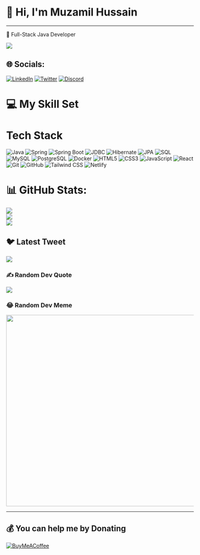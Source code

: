 <h1>👋 Hi, I'm Muzamil Hussain</h1>
  <hr>

🌱 Full-Stack Java Developer<br> 

[![](https://visitcount.itsvg.in/api?id=muzamil-mia&icon=0&color=12)](https://visitcount.itsvg.in)

## 🌐 Socials:
[![LinkedIn](https://img.shields.io/badge/LinkedIn-%230077B5.svg?logo=linkedin&logoColor=white)](https://linkedin.com/in/muzamilhussain098)
[![Twitter](https://img.shields.io/badge/Twitter-%231DA1F2.svg?logo=Twitter&logoColor=white)](https://twitter.com/@muzamilmia) 
[![Discord](https://img.shields.io/badge/Discord-%237289DA.svg?logo=discord&logoColor=white)](https://discord.com/MuzamilHussain#7704) 

# 💻 My Skill Set
# Tech Stack
![Java](https://img.shields.io/badge/Java-%23ED8B00.svg?style=for-the-badge&logo=java&logoColor=white)
![Spring](https://img.shields.io/badge/Spring-%236DB33F.svg?style=for-the-badge&logo=spring&logoColor=white)
![Spring Boot](https://img.shields.io/badge/Spring_Boot-%236DB33F.svg?style=for-the-badge&logo=spring-boot&logoColor=white)
![JDBC](https://img.shields.io/badge/JDBC-%23000000.svg?style=for-the-badge&logo=java&logoColor=white)
![Hibernate](https://img.shields.io/badge/Hibernate-%23ORM-%23352C7A.svg?style=for-the-badge&logo=hibernate&logoColor=white)
![JPA](https://img.shields.io/badge/JPA-%23000000.svg?style=for-the-badge&logo=java&logoColor=white)
![SQL](https://img.shields.io/badge/SQL-%23000000.svg?style=for-the-badge&logo=sql&logoColor=white)
![MySQL](https://img.shields.io/badge/MySQL-%234479A1.svg?style=for-the-badge&logo=mysql&logoColor=white)
![PostgreSQL](https://img.shields.io/badge/PostgreSQL-%23336791.svg?style=for-the-badge&logo=postgresql&logoColor=white)
![Docker](https://img.shields.io/badge/Docker-%232496ED.svg?style=for-the-badge&logo=docker&logoColor=white)
![HTML5](https://img.shields.io/badge/HTML5-%23E34F26.svg?style=for-the-badge&logo=html5&logoColor=white)
![CSS3](https://img.shields.io/badge/CSS3-%231572B6.svg?style=for-the-badge&logo=css3&logoColor=white)
![JavaScript](https://img.shields.io/badge/JavaScript-%23F7DF1E.svg?style=for-the-badge&logo=javascript&logoColor=black)
![React](https://img.shields.io/badge/React-%2361DAFB.svg?style=for-the-badge&logo=react&logoColor=black)
![Git](https://img.shields.io/badge/Git-%23F05032.svg?style=for-the-badge&logo=git&logoColor=white)
![GitHub](https://img.shields.io/badge/GitHub-%23181717.svg?style=for-the-badge&logo=github&logoColor=white)
![Tailwind CSS](https://img.shields.io/badge/Tailwind_CSS-%2338B2AC.svg?style=for-the-badge&logo=tailwind-css&logoColor=white)
![Netlify](https://img.shields.io/badge/Netlify-%23000000.svg?style=for-the-badge&logo=netlify&logoColor=#00C7B7)
# 📊 GitHub Stats:
![](https://github-readme-stats.vercel.app/api?username=muzamil-mia&theme=onedark&hide_border=true&include_all_commits=true&count_private=true)<br/>
![](https://github-readme-streak-stats.herokuapp.com/?user=muzamil-mia&theme=onedark&hide_border=true)<br/>
![](https://github-readme-stats.vercel.app/api/top-langs/?username=muzamil-mia&theme=onedark&hide_border=true&include_all_commits=true&count_private=true&layout=compact)

## 🐦 Latest Tweet
[![](https://gtce.itsvg.in/api?username=@muzamilmia)](https://github.com/VishwaGauravIn/github-twitter-card-embed)

### ✍️ Random Dev Quote
![](https://quotes-github-readme.vercel.app/api?type=horizontal&theme=dark)

### 😂 Random Dev Meme
<img src="https://random-memer.herokuapp.com/" width="512px"/>

---


  ## 💰 You can help me by Donating
  [![BuyMeACoffee](https://img.shields.io/badge/Buy%20Me%20a%20Coffee-ffdd00?style=for-the-badge&logo=buy-me-a-coffee&logoColor=black)](https://buymeacoffee.com/@muzamilmia) 

  
<!-- Proudly created with GPRM ( https://gprm.itsvg.in ) -->


